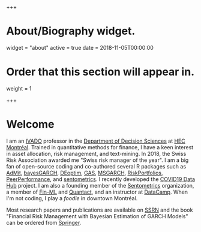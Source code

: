 +++
# About/Biography widget.
widget = "about"
active = true
date = 2018-11-05T00:00:00

# Order that this section will appear in.
weight = 1

+++

# Welcome

I am an [IVADO](https://ivado.ca/en/) professor in the [Department of Decision Sciences](https://www.hec.ca/mqg/index.html) at [HEC Montréal](https://www.hec.ca/en/). Trained in quantitative methods for finance, I have a keen interest in asset allocation, risk management, and text-mining. In 2018, the Swiss Risk Association awarded me "Swiss risk manager of the year". I am  a big fan of open-source coding and co-authored several R packages such as [AdMit](https://CRAN.R-project.org/package=AdMit), [bayesGARCH](https://CRAN.R-project.org/package=bayesGARCH), [DEoptim](https://CRAN.R-project.org/package=DEoptim), [GAS](https://CRAN.R-project.org/package=GAS), [MSGARCH](https://CRAN.R-project.org/package=MSGARCH), [RiskPortfolios](https://CRAN.R-project.org/package=RiskPortfolios), [PeerPerformance](https://CRAN.R-project.org/package=PeerPerformance), and [sentometrics](https://CRAN.R-project.org/package=sentometrics). I recently developed the [COVID19 Data Hub](https://covid19datahub.io) project. I am also a founding member of the [Sentometrics](https://www.sentometrics.org/) organization, a member of [Fin-ML](https://fin-ml.ca/) and [Quantact](http://quantact.uqam.ca/), and an instructor at [DataCamp](https://www.datacamp.com/courses/financial-analytics-in-spreadsheets). When I'm not coding, I play a _foodie_ in downtown Montréal. 

Most research papers and publications are available 
on [SSRN](https://papers.ssrn.com/sol3/cf_dev/AbsByAuth.cfm?per_id=372409) and the book "Financial Risk Management with Bayesian Estimation of GARCH Models" can be ordered from [Springer](https://doi.org/10.1007/978-3-540-78657-3).
  